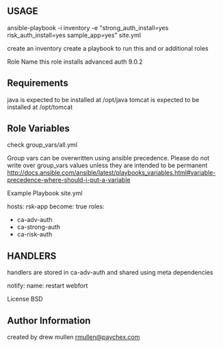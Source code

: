 USAGE
-----
ansible-playbook -i inventory -e "strong_auth_install=yes risk_auth_install=yes sample_app=yes" site.yml

create an inventory create a playbook to run this and or additional roles

Role Name
this role installs advanced auth 9.0.2

Requirements
------------
java is expected to be installed at /opt/java
tomcat is expected to be installed at /opt/tomcat

Role Variables
--------------
check group_vars/all.yml

Group vars can be overwritten using ansible precedence. Please do not write over group_vars values unless they are intended to be permanent
http://docs.ansible.com/ansible/latest/playbooks_variables.html#variable-precedence-where-should-i-put-a-variable

Example Playbook
site.yml

hosts: rsk-app
become: true
roles:
  - ca-adv-auth
  - ca-strong-auth
  - ca-risk-auth

HANDLERS
--------
handlers are stored in ca-adv-auth and shared using meta dependencies

notify:
name: restart webfort


License
BSD

Author Information
------------------
created by drew mullen rmullen@paychex.com
